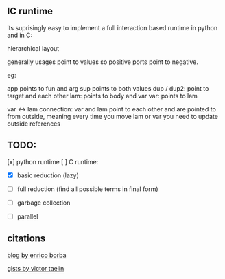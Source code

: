 

## IC runtime

its suprisingly easy to implement a full interaction based runtime in python and in C:

hierarchical layout



generally usages point to values
so positive ports point to negative.

eg:

app points to fun and arg
sup points to both values
dup / dup2:
  point to target and each other
lam:
  points to body and var
var: points to lam

var <-> lam connection:
  var and lam point to each other and are pointed to from outside, meaning every time you move lam or var you need to update outside references


## TODO:

[x] python runtime
[ ] C runtime:
  - [x] basic reduction (lazy)
  - [ ] full reduction (find all possible terms in final form)
  - [ ] garbage collection
  - [ ] parallel



## citations

[blog by enrico borba](https://ezb.io/thoughts/interaction_nets/lambda_calculus/2025-08-30_lazy-memory-layout.html)

[gists by victor taelin](gist.github.com/VictorTaelin)